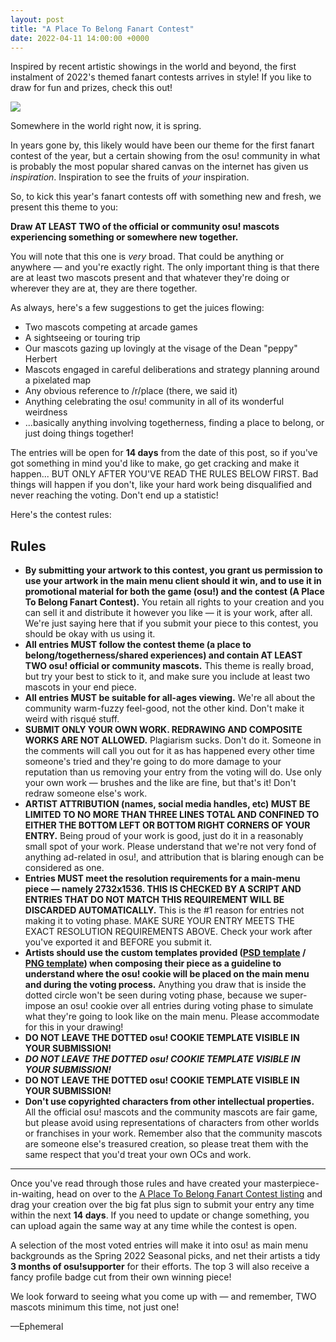 ```yaml
---
layout: post
title: "A Place To Belong Fanart Contest"
date: 2022-04-11 14:00:00 +0000
---
```


Inspired by recent artistic showings in the world and beyond, the first instalment of 2022's themed fanart contests arrives in style! If you like to draw for fun and prizes, check this out!

![](https://assets.ppy.sh/contests/142/header.jpg)

Somewhere in the world right now, it is spring. 

In years gone by, this likely would have been our theme for the first fanart contest of the year, but a certain showing from the osu! community in what is probably the most popular shared canvas on the internet has given us *inspiration*. Inspiration to see the fruits of *your* inspiration.

So, to kick this year's fanart contests off with something new and fresh, we present this theme to you:

**Draw AT LEAST TWO of the official or community osu! mascots experiencing something or somewhere new together.**

You will note that this one is *very* broad. That could be anything or anywhere — and you're exactly right. The only important thing is that there are at least two mascots present and that whatever they're doing or wherever they are at, they are there together.

As always, here's a few suggestions to get the juices flowing:

- Two mascots competing at arcade games
- A sightseeing or touring trip
- Our mascots gazing up lovingly at the visage of the Dean "peppy" Herbert
- Mascots engaged in careful deliberations and strategy planning around a pixelated map
- Any obvious reference to /r/place (there, we said it)
- Anything celebrating the osu! community in all of its wonderful weirdness
- ...basically anything involving togetherness, finding a place to belong, or just doing things together!

The entries will be open for **14 days** from the date of this post, so if you've got something in mind you'd like to make, go get cracking and make it happen... BUT ONLY AFTER YOU'VE READ THE RULES BELOW FIRST. Bad things will happen if you don't, like your hard work being disqualified and never reaching the voting. Don't end up a statistic!

Here's the contest rules:

## Rules

- **By submitting your artwork to this contest, you grant us permission to use your artwork in the main menu client should it win, and to use it in promotional material for both the game (osu!) and the contest (A Place To Belong Fanart Contest).** You retain all rights to your creation and you can sell it and distribute it however you like — it is your work, after all. We're just saying here that if you submit your piece to this contest, you should be okay with us using it.
- **All entries MUST follow the contest theme (a place to belong/togetherness/shared experiences) and contain AT LEAST TWO osu! official or community mascots.** This theme is really broad, but try your best to stick to it, and make sure you include at least two mascots in your end piece.
- **All entries MUST be suitable for all-ages viewing.** We're all about the community warm-fuzzy feel-good, not the other kind. Don't make it weird with risqué stuff.
- **SUBMIT ONLY YOUR OWN WORK. REDRAWING AND COMPOSITE WORKS ARE NOT ALLOWED.** Plagiarism sucks. Don't do it. Someone in the comments will call you out for it as has happened every other time someone's tried and they're going to do more damage to your reputation than us removing your entry from the voting will do. Use only your own work — brushes and the like are fine, but that's it! Don't redraw someone else's work.
- **ARTIST ATTRIBUTION (names, social media handles, etc) MUST BE LIMITED TO NO MORE THAN THREE LINES TOTAL AND CONFINED TO EITHER THE BOTTOM LEFT OR BOTTOM RIGHT CORNERS OF YOUR ENTRY.** Being proud of your work is good, just do it in a reasonably small spot of your work. Please understand that we're not very fond of anything ad-related in osu!, and attribution that is blaring enough can be considered as one.
- **Entries MUST meet the resolution requirements for a main-menu piece — namely 2732x1536. THIS IS CHECKED BY A SCRIPT AND ENTRIES THAT DO NOT MATCH THIS REQUIREMENT WILL BE DISCARDED AUTOMATICALLY.** This is the #1 reason for entries not making it to voting phase. MAKE SURE YOUR ENTRY MEETS THE EXACT RESOLUTION REQUIREMENTS ABOVE. Check your work after you've exported it and BEFORE you submit it.
- **Artists should use the custom templates provided ([PSD template](https://assets.ppy.sh/events/fanart/templates/osu%21%20main%20menu%202732x1536.psd?2017) / [PNG template](https://assets.ppy.sh/events/fanart/templates/osu%21%20main%20menu%202732x1536.png?2017)) when composing their piece as a guideline to understand where the osu! cookie will be placed on the main menu and during the voting process.** Anything you draw that is inside the dotted circle won't be seen during voting phase, because we super-impose an osu! cookie over all entries during voting phase to simulate what they're going to look like on the main menu. Please accommodate for this in your drawing!
- **DO NOT LEAVE THE DOTTED osu! COOKIE TEMPLATE VISIBLE IN YOUR SUBMISSION!**
- ***DO NOT LEAVE THE DOTTED osu! COOKIE TEMPLATE VISIBLE IN YOUR SUBMISSION!***
- **DO NOT LEAVE THE DOTTED osu! COOKIE TEMPLATE VISIBLE IN YOUR SUBMISSION!**
- **Don't use copyrighted characters from other intellectual properties.** All the official osu! mascots and the community mascots are fair game, but please avoid using representations of characters from other worlds or franchises in your work. Remember also that the community mascots are someone else's treasured creation, so please treat them with the same respect that you'd treat your own OCs and work.

---

Once you've read through those rules and have created your masterpiece-in-waiting, head on over to the [A Place To Belong Fanart Contest listing](https://osu.ppy.sh/community/contests/142) and drag your creation over the big fat plus sign to submit your entry any time within the next **14 days**. If you need to update or change something, you can upload again the same way at any time while the contest is open.

A selection of the most voted entries will make it into osu! as main menu backgrounds as the Spring 2022 Seasonal picks, and net their artists a tidy **3 months of osu!supporter** for their efforts. The top 3 will also receive a fancy profile badge cut from their own winning piece!

We look forward to seeing what you come up with — and remember, TWO mascots minimum this time, not just one!

—Ephemeral
